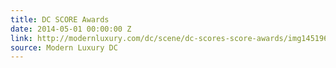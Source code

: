 ```yaml
---
title: DC SCORE Awards
date: 2014-05-01 00:00:00 Z
link: http://modernluxury.com/dc/scene/dc-scores-score-awards/img145196
source: Modern Luxury DC
---
```


